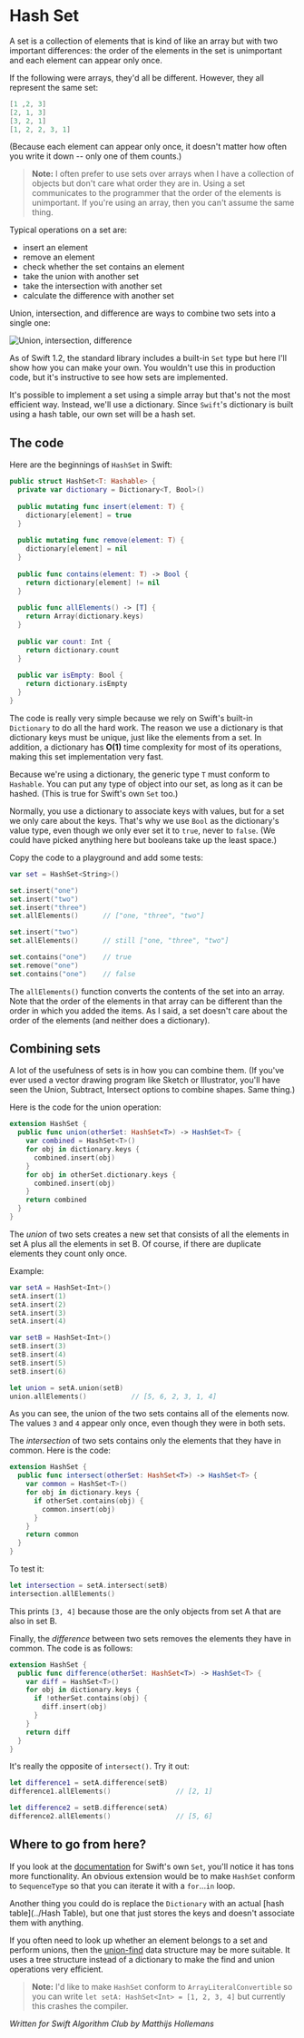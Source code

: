 # Hash Set

A set is a collection of elements that is kind of like an array but with two important differences: the order of the elements in the set is unimportant and each element can appear only once.

If the following were arrays, they'd all be different. However, they all represent the same set:

```swift
[1 ,2, 3]
[2, 1, 3]
[3, 2, 1]
[1, 2, 2, 3, 1]
```

(Because each element can appear only once, it doesn't matter how often you write it down -- only one of them counts.) 

> **Note:** I often prefer to use sets over arrays when I have a collection of objects but don't care what order they are in. Using a set communicates to the programmer that the order of the elements is unimportant. If you're using an array, then you can't assume the same thing.

Typical operations on a set are:

- insert an element
- remove an element
- check whether the set contains an element
- take the union with another set
- take the intersection with another set
- calculate the difference with another set

Union, intersection, and difference are ways to combine two sets into a single one:

![Union, intersection, difference](Images/CombineSets.png)

As of Swift 1.2, the standard library includes a built-in `Set` type but here I'll show how you can make your own. You wouldn't use this in production code, but it's instructive to see how sets are implemented.

It's possible to implement a set using a simple array but that's not the most efficient way. Instead, we'll use a dictionary. Since `Swift`'s dictionary is built using a hash table, our own set will be a hash set.

## The code

Here are the beginnings of `HashSet` in Swift:

```swift
public struct HashSet<T: Hashable> {
  private var dictionary = Dictionary<T, Bool>()
  
  public mutating func insert(element: T) {
    dictionary[element] = true
  }
  
  public mutating func remove(element: T) {
    dictionary[element] = nil
  }
  
  public func contains(element: T) -> Bool {
    return dictionary[element] != nil
  }
  
  public func allElements() -> [T] {
    return Array(dictionary.keys)
  }
  
  public var count: Int {
    return dictionary.count
  }
  
  public var isEmpty: Bool {
    return dictionary.isEmpty
  }
}
```

The code is really very simple because we rely on Swift's built-in `Dictionary` to do all the hard work. The reason we use a dictionary is that dictionary keys must be unique, just like the elements from a set. In addition, a dictionary has **O(1)** time complexity for most of its operations, making this set implementation very fast.

Because we're using a dictionary, the generic type `T` must conform to `Hashable`. You can put any type of object into our set, as long as it can be hashed. (This is true for Swift's own `Set` too.)

Normally, you use a dictionary to associate keys with values, but for a set we only care about the keys. That's why we use `Bool` as the dictionary's value type, even though we only ever set it to `true`, never to `false`. (We could have picked anything here but booleans take up the least space.)

Copy the code to a playground and add some tests:

```swift
var set = HashSet<String>()

set.insert("one")
set.insert("two")
set.insert("three")
set.allElements()      // ["one, "three", "two"]

set.insert("two")
set.allElements()      // still ["one, "three", "two"]

set.contains("one")    // true
set.remove("one")
set.contains("one")    // false
```

The `allElements()` function converts the contents of the set into an array. Note that the order of the elements in that array can be different than the order in which you added the items. As I said, a set doesn't care about the order of the elements (and neither does a dictionary).


## Combining sets

A lot of the usefulness of sets is in how you can combine them. (If you've ever used a vector drawing program like Sketch or Illustrator, you'll have seen the Union, Subtract, Intersect options to combine shapes. Same thing.)

Here is the code for the union operation:

```swift
extension HashSet {
  public func union(otherSet: HashSet<T>) -> HashSet<T> {
    var combined = HashSet<T>()
    for obj in dictionary.keys {
      combined.insert(obj)
    }
    for obj in otherSet.dictionary.keys {
      combined.insert(obj)
    }
    return combined
  }
}
```

The *union* of two sets creates a new set that consists of all the elements in set A plus all the elements in set B. Of course, if there are duplicate elements they count only once.

Example:

```swift
var setA = HashSet<Int>()
setA.insert(1)
setA.insert(2)
setA.insert(3)
setA.insert(4)

var setB = HashSet<Int>()
setB.insert(3)
setB.insert(4)
setB.insert(5)
setB.insert(6)

let union = setA.union(setB)
union.allElements()           // [5, 6, 2, 3, 1, 4]
```

As you can see, the union of the two sets contains all of the elements now. The values `3` and `4` appear only once, even though they were in both sets.

The *intersection* of two sets contains only the elements that they have in common. Here is the code:

```swift
extension HashSet {
  public func intersect(otherSet: HashSet<T>) -> HashSet<T> {
    var common = HashSet<T>()
    for obj in dictionary.keys {
      if otherSet.contains(obj) {
        common.insert(obj)
      }
    }
    return common
  }
}
```

To test it:

```swift
let intersection = setA.intersect(setB)
intersection.allElements()
```

This prints `[3, 4]` because those are the only objects from set A that are also in set B.

Finally, the *difference* between two sets removes the elements they have in common. The code is as follows:

```swift
extension HashSet {
  public func difference(otherSet: HashSet<T>) -> HashSet<T> {
    var diff = HashSet<T>()
    for obj in dictionary.keys {
      if !otherSet.contains(obj) {
        diff.insert(obj)
      }
    }
    return diff
  }
}
```

It's really the opposite of `intersect()`. Try it out:

```swift
let difference1 = setA.difference(setB)
difference1.allElements()                // [2, 1]

let difference2 = setB.difference(setA)
difference2.allElements()                // [5, 6]
```

## Where to go from here?

If you look at the [documentation](http://swiftdoc.org/v2.1/type/Set/) for Swift's own `Set`, you'll notice it has tons more functionality. An obvious extension would be to make `HashSet` conform to `SequenceType` so that you can iterate it with a `for`...`in` loop.

Another thing you could do is replace the `Dictionary` with an actual [hash table](../Hash Table), but one that just stores the keys and doesn't associate them with anything.

If you often need to look up whether an element belongs to a set and perform unions, then the [union-find](../Union-Find/) data structure may be more suitable. It uses a tree structure instead of a dictionary to make the find and union operations very efficient.

> **Note:** I'd like to make `HashSet` conform to `ArrayLiteralConvertible` so you can write `let setA: HashSet<Int> = [1, 2, 3, 4]` but currently this crashes the compiler.

*Written for Swift Algorithm Club by Matthijs Hollemans*
